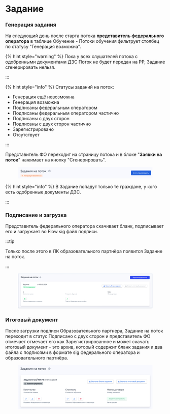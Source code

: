 # Задание

### Генерация задания

На следующий день после старта потока **представитель федерального оператора**  в таблице Обучение - Потоки обучения фильтрует столбец по статусу "Генерация возможна".

{% hint style="warning" %}
Пока у всех слушателей потока с одобренными документами ДЗС Поток не будет передан на РР, Задание сгенерировать нельзя.

:::

{% hint style="info" %}
Статусы заданий на поток:

* Генерация ещё невозможна
* Генерация возможна
* Подписаны федеральным оператором
* Подписаны федеральным оператором частично
* Подписаны с двух сторон
* Подписаны с двух сторон частично
* Зарегистрировано
* Отсутствует

:::

Представитель ФО переходит на страницу потока и в блоке "**Заявки на поток**" нажимает на кнопку "Сгенерировать".

<figure><img src="../.gitbook/assets/image (98).png" alt=""><figcaption></figcaption></figure>

{% hint style="info" %}
В Задание попадут только те граждане, у кого есть одобренные документы ДЗС.

:::

### Подписание и загрузка &#x20;

Представитель федерального оператора скачивает бланк, подписывает его и загружает во Flow sig файл подписи.&#x20;

:::tip

Только после этого в ЛК образовательного партнёра появится Задание на поток.

:::

<figure><img src="../.gitbook/assets/image (12).png" alt=""><figcaption></figcaption></figure>

### Итоговый документ

После загрузки подписи Образовательного партнера, Задание на поток переходит в статус Подписано с двух сторон и представитель ФО отмечает отмечает его как Зарегистрированное и может скачать итоговый документ - это архив, который содержит бланк задания и два файла с подписями в формате sig федерального оператора и образовательного партнёра.&#x20;

<figure><img src="../.gitbook/assets/image (99).png" alt=""><figcaption></figcaption></figure>
